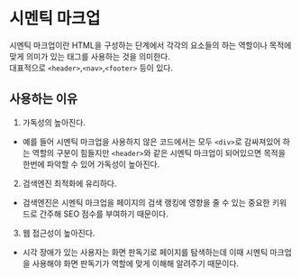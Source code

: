 # 시멘틱 마크업

시멘틱 마크업이란 HTML을 구성하는 단계에서 각각의 요소들의 하는 역할이나 목적에 맞게 의미가 있는 태그를 사용하는 것을 의미한다.  
대표적으로 `<header>`,`<nav>`,`<footer>` 등이 있다.  

## 사용하는 이유

1. 가독성의 높아진다.

- 예를 들어 시멘틱 마크업을 사용하지 않은 코드에서는 모두 `<div>`로 감싸져있어 하는 역할의 구분이 힘들지만 `<header>`와 같은 시멘틱 마크업이 되어있으면 목적을 한번에 파악할 수 있어 가독성이 높아진다.

2. 검색엔진 최적화에 유리하다.

- 검색엔진은 시멘틱 마크업을 페이지의 검색 랭킹에 영향을 줄 수 있는 중요한 키워드로 간주해 SEO 점수를 부여하기 때문이다.

3. 웹 접근성이 높아진다.

- 시각 장애가 있는 사용자는 화면 판독기로 페이지를 탐색하는데 이때 시멘틱 마크업을 사용해야 화면 판독기가 역할에 맞게 이해해 알려주기 때문이다.